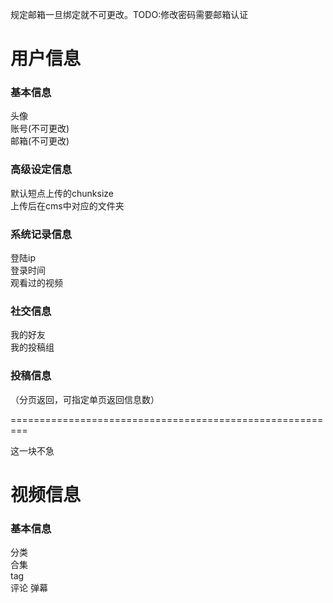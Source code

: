 规定邮箱一旦绑定就不可更改。TODO:修改密码需要邮箱认证

# 用户信息
### 基本信息
头像  
账号(不可更改)  
邮箱(不可更改)  


### 高级设定信息

默认短点上传的chunksize  
上传后在cms中对应的文件夹


### 系统记录信息
登陆ip  
登录时间  
观看过的视频


### 社交信息
我的好友  
我的投稿组  


### 投稿信息
（分页返回，可指定单页返回信息数）     
             
=========================================================
        
这一块不急        
# 视频信息
### 基本信息
分类  
合集  
tag  
评论
弹幕
